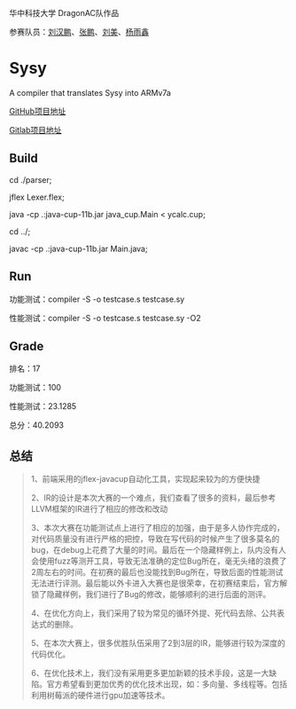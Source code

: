 华中科技大学 DragonAC队作品

参赛队员：[刘汉鹏](https://github.com/showstarpro)、[张鹏](https://github.com/zippermonkey)、[刘美](https://github.com/rabbicat30)、[杨雨鑫](https://github.com/yux20000304)

# Sysy

A compiler that translates Sysy into ARMv7a

[GitHub项目地址](https://github.com/showstarpro/sysy.git)

[Gitlab项目地址](https://gitlab.com/yux20000304/sysy.git)

## Build

cd ./parser;

jflex Lexer.flex;

java -cp .:java-cup-11b.jar java_cup.Main  < ycalc.cup;

cd ../;

javac -cp .:java-cup-11b.jar Main.java;


## Run

功能测试：compiler -S -o testcase.s testcase.sy

性能测试：compiler -S -o testcase.s testcase.sy -O2

## Grade

排名：17

功能测试：100

性能测试：23.1285

总分：40.2093

## 总结

> 1、前端采用的jflex-javacup自动化工具，实现起来较为的方便快捷
>
> 2、IR的设计是本次大赛的一个难点，我们查看了很多的资料，最后参考LLVM框架的IR进行了相应的修改和改动
>
> 3、本次大赛在功能测试点上进行了相应的加强，由于是多人协作完成的，对代码质量没有进行严格的把控，导致在写代码的时候产生了很多莫名的bug，在debug上花费了大量的时间。最后在一个隐藏样例上，队内没有人会使用fuzz等测开工具，导致无法准确的定位Bug所在，毫无头绪的浪费了2周左右的时间。在初赛的最后也没能找到Bug所在，导致后面的性能测试无法进行评测。最后能以外卡进入大赛也是很荣幸，在初赛结束后，官方解锁了隐藏样例，我们进行了Bug的修改，能够顺利的进行后面的测评。
>
> 4、在优化方向上，我们采用了较为常见的循环外提、死代码去除、公共表达式的删除。
>
> 5、在本次大赛上，很多优胜队伍采用了2到3层的IR，能够进行较为深度的代码优化。
>
> 6、在优化技术上，我们没有采用更多更加新颖的技术手段，这是一大缺陷。官方希望看到更加优秀的优化技术出现，如：多向量、多线程等。包括利用树莓派的硬件进行gpu加速等技术。